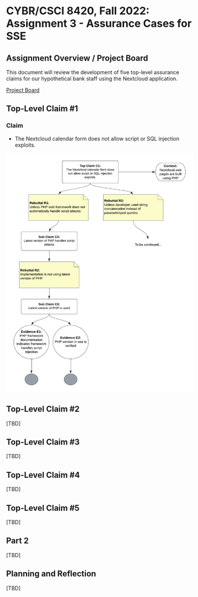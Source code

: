 # CYBR/CSCI 8420, Fall 2022: Assignment 3 - Assurance Cases for SSE


Assignment Overview / Project Board
-
This document will review the development of five top-level assurance claims for our hypothetical bank staff using the Nextcloud application.

[Project Board](https://github.com/orgs/unosec/projects/3)


Top-Level Claim #1
-
### Claim

- The Nextcloud calendar form does not allow script or SQL injection exploits.

![image](https://github.com/unosec/project/blob/main/images/JSassignment3.png)

Top-Level Claim #2
-
[TBD]

Top-Level Claim #3
-
[TBD]


Top-Level Claim #4
-
[TBD]


Top-Level Claim #5
-
[TBD]

Part 2 
-

[TBD]

Planning and Reflection
-
[TBD]